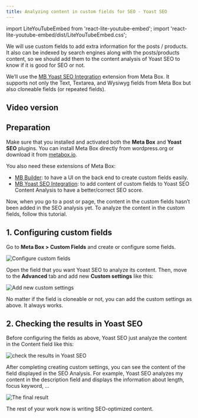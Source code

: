 ```yaml
---
title: Analyzing content in custom fields for SEO - Yoast SEO
---
```


import LiteYouTubeEmbed from 'react-lite-youtube-embed';
import 'react-lite-youtube-embed/dist/LiteYouTubeEmbed.css';

We will use custom fields to add extra information for the posts / products. It also can be indexed by search engines along with the posts/products content, so we should add them to the content analysis of Yoast SEO to know if it is good for SEO or not.

We’ll use the [MB Yoast SEO Integration](https://metabox.io/plugins/meta-box-yoast-seo/) extension from Meta Box. It supports not only the Text, Textarea, and Wysiwyg fields from Meta Box but also cloneable fields (or repeated fields).

## Video version

<LiteYouTubeEmbed id='hI8rwrz3nyI' />

## Preparation

Make sure that you installed and activated both the **Meta Box** and **Yoast SEO** plugins. You can install Meta Box directly from wordpress.org or download it from [metabox.io](https://metabox.io/).

You also need these extensions of Meta Box:

* [MB Builder](https://metabox.io/plugins/meta-box-builder/): to have a UI on the back end to create custom fields easily.
* [MB Yoast SEO Integration](https://metabox.io/plugins/meta-box-yoast-seo/): to add content of custom fields to Yoast SEO Content Analysis to have a better/correct SEO score.

Now, when you go to a post or page, the content in the custom fields hasn’t been added in the SEO analysis yet. To analyze the content in the custom fields, follow this tutorial.

## 1. Configuring custom fields

Go to **Meta Box > Custom Fields** and create or configure some fields.

![Configure custom fields](https://i.imgur.com/T3t0fpP.png)

Open the field that you want Yoast SEO to analyze its content. Then, move to the **Advanced** tab and add new **Custom settings** like this:

![Add new custom settings](https://i.imgur.com/ptzcLIQ.png)

No matter if the field is cloneable or not, you can add the custom settings as above. It always works.

## 2. Checking the results in Yoast SEO

Before configuring the fields as above, Yoast SEO just analyze the content in the Content field like this:

![check the results in Yoast SEO](https://i.imgur.com/CucAdNM.png)

After completing creating custom settings, you can see the content of the field displayed in the SEO Analysis. For example, Yoast SEO analyzes my content in the description field and displays the information about length, focus keyword, …

![The final result](https://i.imgur.com/v4dOA0l.png)

The rest of your work now is writing SEO-optimized content.
